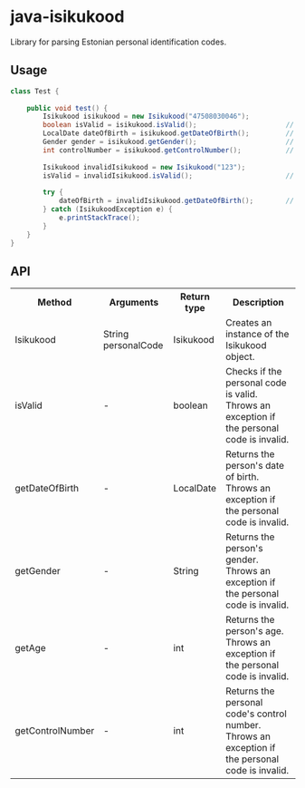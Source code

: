 # java-isikukood
Library for parsing Estonian personal identification codes.

## Usage
```java
class Test {
    
    public void test() {
        Isikukood isikukood = new Isikukood("47508030046");
        boolean isValid = isikukood.isValid();                      // true
        LocalDate dateOfBirth = isikukood.getDateOfBirth();         // 1975-08-03
        Gender gender = isikukood.getGender();                      // F
        int controlNumber = isikukood.getControlNumber();           // 6
        
        Isikukood invalidIsikukood = new Isikukood("123");
        isValid = invalidIsikukood.isValid();                       // false
        
        try {
            dateOfBirth = invalidIsikukood.getDateOfBirth();        // throws exception
        } catch (IsikukoodException e) {
            e.printStackTrace();
        }
    }
}
```

## API
<table class="table1">
  <tr>
    <th>Method</th>
    <th>Arguments</th>
    <th>Return type</th>
    <th>Description</th>
  </tr>
  <tr>
    <td>Isikukood</td>
    <td>String personalCode</td>
    <td>Isikukood</td>
    <td>Creates an instance of the Isikukood object.</td>
  </tr>
  <tr>
    <td>isValid</td>
    <td>-</td>
    <td>boolean</td>
    <td>Checks if the personal code is valid. Throws an exception if the personal code is invalid.</td>
  </tr>
  <tr>
    <td>getDateOfBirth</td>
    <td>-</td>
    <td>LocalDate</td>
    <td>Returns the person's date of birth. Throws an exception if the personal code is invalid.</td>
  </tr>
  <tr>
     <td>getGender</td>
     <td>-</td>
     <td>String</td>
     <td>Returns the person's gender. Throws an exception if the personal code is invalid.</td>
   </tr>
   <tr>
     <td>getAge</td>
     <td>-</td>
     <td>int</td>
     <td>Returns the person's age. Throws an exception if the personal code is invalid.</td>
   </tr>
   <tr>
     <td>getControlNumber</td>
     <td>-</td>
     <td>int</td>
     <td>Returns the personal code's control number. Throws an exception if the personal code is invalid.</td>
   </tr>
</table>
